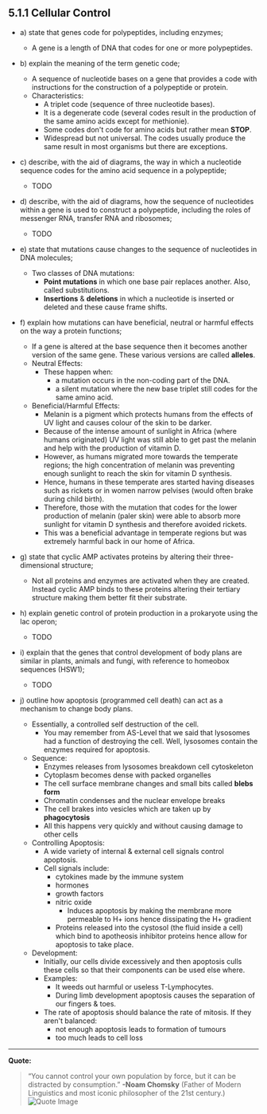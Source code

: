 5.1.1 Cellular Control
---

* a) state that genes code for polypeptides, including enzymes;
	* A gene is a length of DNA that codes for one or more polypeptides.

* b) explain the meaning of the term genetic code;
	* A sequence of nucleotide bases on a gene that provides a code with instructions for the construction of a polypeptide or protein.
	* Characteristics:
		* A triplet code (sequence of three nucleotide bases).
		* It is a degenerate code (several codes result in the production of the same amino acids except for methionie).
		* Some codes don't code for amino acids but rather mean **STOP**.
		* Widespread but not universal. The codes usually produce the same result in most organisms but there are exceptions.

* c) describe, with the aid of diagrams, the way in which a nucleotide sequence codes for the amino acid sequence in a polypeptide;
	*  TODO

* d) describe, with the aid of diagrams, how the sequence of nucleotides within a gene is used to construct a polypeptide, including the roles of messenger RNA, transfer RNA and ribosomes;
	* TODO

* e) state that mutations cause changes to the sequence of nucleotides in DNA molecules;
	* Two classes of DNA mutations:
		* **Point mutations** in which one base pair replaces another. Also, called substitutions.
		* **Insertions** & **deletions** in which a nucleotide is inserted or deleted and these cause frame shifts.


* f) explain how mutations can have beneficial, neutral or harmful effects on the way a protein functions;
	* If a gene is altered at the base sequence then it becomes another version of the same gene. These various versions are called **alleles**.
	* Neutral Effects:
		* These happen when:
			* a mutation occurs in the non-coding part of the DNA.
			* a silent mutation where the new base triplet still codes for the same amino acid.
	* Beneficial/Harmful Effects:
		* Melanin is a pigment which protects humans from the effects of UV light and causes colour of the skin to be darker.
		* Because of the intense amount of sunlight in Africa (where humans originated) UV light was still able to get past the melanin and help with the production of vitamin D.
		* However, as humans migrated more towards the temperate regions; the high concentration of melanin was preventing enough sunlight to reach the skin for vitamin D synthesis.
		* Hence, humans in these temperate ares started having diseases such as rickets or in women narrow pelvises (would often brake during child birth).
		* Therefore, those with the mutation that codes for the lower production of melanin (paler skin) were able to absorb more sunlight for vitamin D synthesis and therefore avoided rickets.
		* This was a beneficial advantage in temperate regions but was extremely harmful back in our home of Africa.

* g) state that cyclic AMP activates proteins by altering their three-dimensional structure;
	* Not all proteins and enzymes are activated when they are created. Instead cyclic AMP binds to these proteins altering their tertiary structure making them better fit their substrate.

* h) explain genetic control of protein production in a prokaryote using the lac operon;
	*  TODO

* i) explain that the genes that control development of body plans are similar in plants, animals and fungi, with reference to homeobox sequences (HSW1);
	* TODO

* j) outline how apoptosis (programmed cell death) can act as a mechanism to change body plans.
	* Essentially, a controlled self destruction of the cell.
		* You may remember from AS-Level that we said that lysosomes had a function of destroying the cell. Well, lysosomes contain the enzymes required for apoptosis.
	* Sequence:
		* Enzymes releases from lysosomes breakdown cell cytoskeleton
		* Cytoplasm becomes dense with packed organelles
		* The cell surface membrane changes and small bits called **blebs form**
		* Chromatin condenses and the nuclear envelope breaks
		* The cell brakes into vesicles which are taken up by **phagocytosis**
		* All this happens very quickly and without causing damage to other cells
	* Controlling Apoptosis:
		* A wide variety of internal & external cell signals control apoptosis.
		* Cell signals include:
			* cytokines made by the immune system
			* hormones
			* growth factors
			* nitric oxide
				* Induces apoptosis by making the membrane more permeable to H+ ions hence dissipating the H+ gradient
			* Proteins released into the cystosol (the fluid inside a cell) which bind to apotheosis inhibitor proteins hence allow for apoptosis to take place.
	* Development:
		* Initially, our cells divide excessively and then apoptosis culls these cells so that their components can be used else where. 
		* Examples:
			* It weeds out harmful or useless T-Lymphocytes.
			* During limb development apoptosis causes the separation of our fingers & toes.
		* The rate of apoptosis should balance the rate of mitosis. If they aren't balanced:
			* not enough apoptosis leads to formation of tumours
			* too much leads to cell loss


___
**Quote:**
> “You cannot control your own population by force, but it can be distracted by consumption.”
> **-Noam Chomsky** (Father of Modern Linguistics and most iconic philosopher of the 21st century.)
>![Quote Image](https://s3.amazonaws.com/f.cl.ly/items/2s3x461Q000v3K0x371s/noam%20Chomsky.jpg)